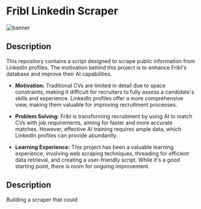 # Fribl Linkedin Scraper


![banner](https://github.com/Magomin/FriblLinkedinScraper/assets/167082719/52eb0eac-035f-46cc-a674-365f9f389ff7)

## Description

This repository contains a script designed to scrape public information from LinkedIn profiles. The motivation behind this project is to enhance Fribl's database and improve their AI capabilities.

- **Motivation:** Traditional CVs are limited in detail due to space constraints, making it difficult for recruiters to fully assess a candidate's skills and experience. LinkedIn profiles offer a more comprehensive view, making them valuable for improving recruitment processes.

- **Problem Solving:** Fribl is transforming recruitment by using AI to match CVs with job requirements, aiming for faster and more accurate matches. However, effective AI training requires ample data, which LinkedIn profiles can provide abundantly.

- **Learning Experience:** This project has been a valuable learning experience, involving web scraping techniques, threading for efficient data retrieval, and creating a user-friendly script. While it's a good starting point, there is room for ongoing improvement.


## Description

Building a scraper that could
